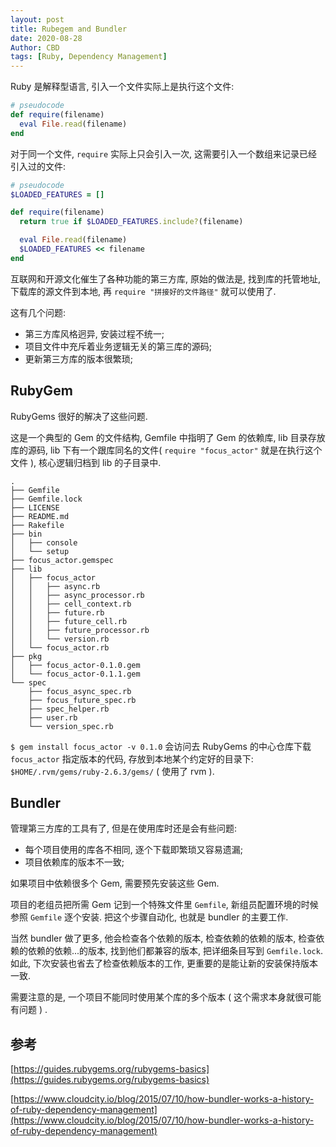 ```yaml
---
layout: post
title: Rubegem and Bundler
date: 2020-08-28
Author: CBD
tags: [Ruby, Dependency Management]
---
```


Ruby 是解释型语言, 引入一个文件实际上是执行这个文件:

```ruby
# pseudocode
def require(filename)
  eval File.read(filename)
end
```

对于同一个文件, `require` 实际上只会引入一次, 这需要引入一个数组来记录已经引入过的文件:

```ruby
# pseudocode
$LOADED_FEATURES = []

def require(filename)
  return true if $LOADED_FEATURES.include?(filename)

  eval File.read(filename)
  $LOADED_FEATURES << filename
end
```

互联网和开源文化催生了各种功能的第三方库, 原始的做法是, 找到库的托管地址, 下载库的源文件到本地, 再 `require "拼接好的文件路径"` 就可以使用了.

这有几个问题:

* 第三方库风格迥异, 安装过程不统一;
* 项目文件中充斥着业务逻辑无关的第三库的源码;
* 更新第三方库的版本很繁琐;

## RubyGem

RubyGems 很好的解决了这些问题.

这是一个典型的 Gem 的文件结构, Gemfile 中指明了 Gem 的依赖库, lib 目录存放库的源码, lib 下有一个跟库同名的文件( `require "focus_actor"` 就是在执行这个文件 ), 核心逻辑归档到 lib 的子目录中.

```text
.
├── Gemfile
├── Gemfile.lock
├── LICENSE
├── README.md
├── Rakefile
├── bin
│   ├── console
│   └── setup
├── focus_actor.gemspec
├── lib
│   ├── focus_actor
│   │   ├── async.rb
│   │   ├── async_processor.rb
│   │   ├── cell_context.rb
│   │   ├── future.rb
│   │   ├── future_cell.rb
│   │   ├── future_processor.rb
│   │   └── version.rb
│   └── focus_actor.rb
├── pkg
│   ├── focus_actor-0.1.0.gem
│   └── focus_actor-0.1.1.gem
└── spec
    ├── focus_async_spec.rb
    ├── focus_future_spec.rb
    ├── spec_helper.rb
    ├── user.rb
    └── version_spec.rb
```

`$ gem install focus_actor -v 0.1.0` 会访问去 RubyGems 的中心仓库下载 `focus_actor` 指定版本的代码, 存放到本地某个约定好的目录下: `$HOME/.rvm/gems/ruby-2.6.3/gems/` ( 使用了 rvm ).

## Bundler

管理第三方库的工具有了, 但是在使用库时还是会有些问题:

* 每个项目使用的库各不相同, 逐个下载即繁琐又容易遗漏;
* 项目依赖库的版本不一致;

如果项目中依赖很多个 Gem, 需要预先安装这些 Gem.

项目的老组员把所需 Gem 记到一个特殊文件里 `Gemfile`, 新组员配置环境的时候参照 `Gemfile` 逐个安装. 把这个步骤自动化, 也就是 bundler 的主要工作.

当然 bundler 做了更多, 他会检查各个依赖的版本, 检查依赖的依赖的版本, 检查依赖的依赖的依赖...的版本, 找到他们都兼容的版本, 把详细条目写到 `Gemfile.lock`. 
如此, 下次安装也省去了检查依赖版本的工作, 更重要的是能让新的安装保持版本一致.

需要注意的是, 一个项目不能同时使用某个库的多个版本 ( 这个需求本身就很可能有问题 ) .

## 参考

[https://guides.rubygems.org/rubygems-basics](https://guides.rubygems.org/rubygems-basics)

[https://www.cloudcity.io/blog/2015/07/10/how-bundler-works-a-history-of-ruby-dependency-management](https://www.cloudcity.io/blog/2015/07/10/how-bundler-works-a-history-of-ruby-dependency-management)